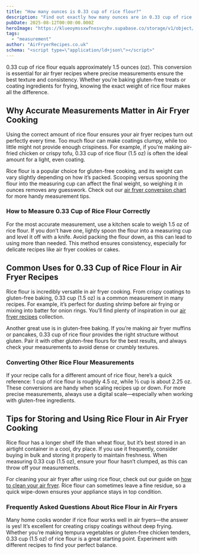 ```yaml
---
title: "How many ounces is 0.33 cup of rice flour?"
description: "Find out exactly how many ounces are in 0.33 cup of rice flour with our easy conversion guide. Perfect for air fryer baking!"
pubDate: 2025-08-12T00:00:00.000Z
heroImage: "https://klueoymssxwfnxsvcyhv.supabase.co/storage/v1/object/public/md/how-many-ounces-is-0-33-cup-of-rice-flour-8f85515e.webp"
tags:
  - "measurement"
author: "AirFryerRecipes.co.uk"
schema: "<script type=\"application/ld+json\"></script>"
---
```


<p>0.33 cup of rice flour equals approximately 1.5 ounces (oz). This conversion is essential for air fryer recipes where precise measurements ensure the best texture and consistency. Whether you’re baking gluten-free treats or coating ingredients for frying, knowing the exact weight of rice flour makes all the difference.</p>  

<h2>Why Accurate Measurements Matter in Air Fryer Cooking</h2>  
<p>Using the correct amount of rice flour ensures your air fryer recipes turn out perfectly every time. Too much flour can make coatings clumpy, while too little might not provide enough crispiness. For example, if you’re making air-fried chicken or crispy tofu, 0.33 cup of rice flour (1.5 oz) is often the ideal amount for a light, even coating.</p>  

<p>Rice flour is a popular choice for gluten-free cooking, and its weight can vary slightly depending on how it’s packed. Scooping versus spooning the flour into the measuring cup can affect the final weight, so weighing it in ounces removes any guesswork. Check out our <a href=https://www.airfryerrecipe.co.uk/air-fryer-conversion-chart>air fryer conversion chart</a> for more handy measurement tips.</p>  

<h3>How to Measure 0.33 Cup of Rice Flour Correctly</h3>  
<p>For the most accurate measurement, use a kitchen scale to weigh 1.5 oz of rice flour. If you don’t have one, lightly spoon the flour into a measuring cup and level it off with a knife. Avoid packing the flour down, as this can lead to using more than needed. This method ensures consistency, especially for delicate recipes like air fryer cookies or cakes.</p>  

<h2>Common Uses for 0.33 Cup of Rice Flour in Air Fryer Recipes</h2>  
<p>Rice flour is incredibly versatile in air fryer cooking. From crispy coatings to gluten-free baking, 0.33 cup (1.5 oz) is a common measurement in many recipes. For example, it’s perfect for dusting shrimp before air frying or mixing into batter for onion rings. You’ll find plenty of inspiration in our <a href=https://www.airfryerrecipe.co.uk/recipes>air fryer recipes</a> collection.</p>  

<p>Another great use is in gluten-free baking. If you’re making air fryer muffins or pancakes, 0.33 cup of rice flour provides the right structure without gluten. Pair it with other gluten-free flours for the best results, and always check your measurements to avoid dense or crumbly textures.</p>  

<h3>Converting Other Rice Flour Measurements</h3>  
<p>If your recipe calls for a different amount of rice flour, here’s a quick reference: 1 cup of rice flour is roughly 4.5 oz, while ½ cup is about 2.25 oz. These conversions are handy when scaling recipes up or down. For more precise measurements, always use a digital scale—especially when working with gluten-free ingredients.</p>  

<h2>Tips for Storing and Using Rice Flour in Air Fryer Cooking</h2>  
<p>Rice flour has a longer shelf life than wheat flour, but it’s best stored in an airtight container in a cool, dry place. If you use it frequently, consider buying in bulk and storing it properly to maintain freshness. When measuring 0.33 cup (1.5 oz), ensure your flour hasn’t clumped, as this can throw off your measurements.</p>  

<p>For cleaning your air fryer after using rice flour, check out our guide on <a href=https://www.airfryerrecipe.co.uk/air-fryer-cleaner>how to clean your air fryer</a>. Rice flour can sometimes leave a fine residue, so a quick wipe-down ensures your appliance stays in top condition.</p>  

<h3>Frequently Asked Questions About Rice Flour in Air Fryers</h3>  
<p>Many home cooks wonder if rice flour works well in air fryers—the answer is yes! It’s excellent for creating crispy coatings without deep frying. Whether you’re making tempura vegetables or gluten-free chicken tenders, 0.33 cup (1.5 oz) of rice flour is a great starting point. Experiment with different recipes to find your perfect balance.</p>